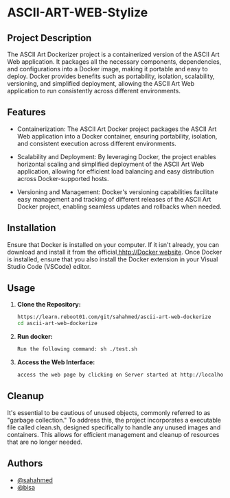 # ASCII-ART-WEB-Stylize

## Project Description

The ASCII Art Dockerizer project is a containerized version of the ASCII Art Web application. It packages all the necessary components, dependencies, and configurations into a Docker image, making it portable and easy to deploy. Docker provides benefits such as portability, isolation, scalability, versioning, and simplified deployment, allowing the ASCII Art Web application to run consistently across different environments.

## Features

- Containerization: The ASCII Art Docker project packages the ASCII Art Web application into a Docker container, ensuring portability, isolation, and consistent execution across different environments.

- Scalability and Deployment: By leveraging Docker, the project enables horizontal scaling and simplified deployment of the ASCII Art Web application, allowing for efficient load balancing and easy distribution across Docker-supported hosts.

- Versioning and Management: Docker's versioning capabilities facilitate easy management and tracking of different releases of the ASCII Art Docker project, enabling seamless updates and rollbacks when needed.

## Installation
Ensure that Docker is installed on your computer. If it isn't already, you can download and install it from the official[ hhtp://Docker website](https://docs.docker.com/engine/install/ubuntu/). Once Docker is installed, ensure that you also install the Docker extension in your Visual Studio Code (VSCode) editor.

## Usage

1. **Clone the Repository:**
   ```bash
   https://learn.reboot01.com/git/sahahmed/ascii-art-web-dockerize
   cd ascii-art-web-dockerize
    ```
2. **Run docker:**
     ```bash
    Run the following command: sh ./test.sh 
    ```
3. **Access the Web Interface:**
    ```bash
    access the web page by clicking on Server started at http://localhost:8000/ ,and it will take you directly to the webpage.
    ```

## Cleanup

It's essential to be cautious of unused objects, commonly referred to as "garbage collection." To address this, the project incorporates a executable file called clean.sh, designed specifically to handle any unused images and containers. This allows for efficient management and cleanup of resources that are no longer needed.

## Authors

- [@sahahmed](https://learn.reboot01.com/git/sahahmed)
- [@bisa](https://learn.reboot01.com/git/bisa)